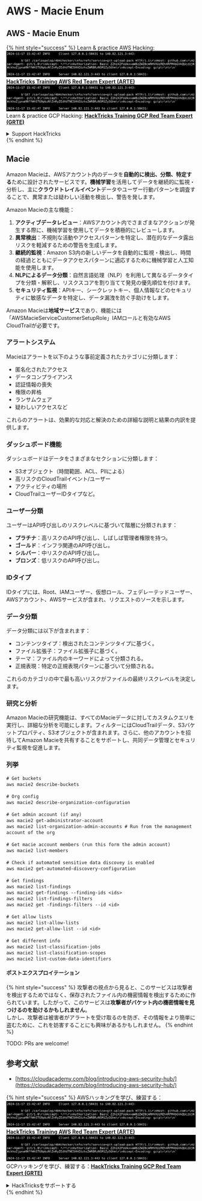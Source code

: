 # AWS - Macie Enum

## AWS - Macie Enum

{% hint style="success" %}
Learn & practice AWS Hacking:<img src="../../../../.gitbook/assets/image (1).png" alt="" data-size="line">[**HackTricks Training AWS Red Team Expert (ARTE)**](https://training.hacktricks.xyz/courses/arte)<img src="../../../../.gitbook/assets/image (1).png" alt="" data-size="line">\
Learn & practice GCP Hacking: <img src="../../../../.gitbook/assets/image (2).png" alt="" data-size="line">[**HackTricks Training GCP Red Team Expert (GRTE)**<img src="../../../../.gitbook/assets/image (2).png" alt="" data-size="line">](https://training.hacktricks.xyz/courses/grte)

<details>

<summary>Support HackTricks</summary>

* Check the [**subscription plans**](https://github.com/sponsors/carlospolop)!
* **Join the** 💬 [**Discord group**](https://discord.gg/hRep4RUj7f) or the [**telegram group**](https://t.me/peass) or **follow** us on **Twitter** 🐦 [**@hacktricks\_live**](https://twitter.com/hacktricks\_live)**.**
* **Share hacking tricks by submitting PRs to the** [**HackTricks**](https://github.com/carlospolop/hacktricks) and [**HackTricks Cloud**](https://github.com/carlospolop/hacktricks-cloud) github repos.

</details>
{% endhint %}

## Macie

Amazon Macieは、AWSアカウント内のデータを**自動的に検出、分類、特定する**ために設計されたサービスです。**機械学習**を活用してデータを継続的に監視・分析し、主に**クラウドトレイルイベント**データやユーザー行動パターンを調査することで、異常または疑わしい活動を検出し、警告を発します。

Amazon Macieの主な機能：

1. **アクティブデータレビュー**：AWSアカウント内でさまざまなアクションが発生する際に、機械学習を使用してデータを積極的にレビューします。
2. **異常検出**：不規則な活動やアクセスパターンを特定し、潜在的なデータ露出リスクを軽減するための警告を生成します。
3. **継続的監視**：Amazon S3内の新しいデータを自動的に監視・検出し、時間の経過とともにデータアクセスパターンに適応するために機械学習と人工知能を使用します。
4. **NLPによるデータ分類**：自然言語処理（NLP）を利用して異なるデータタイプを分類・解釈し、リスクスコアを割り当てて発見の優先順位を付けます。
5. **セキュリティ監視**：APIキー、シークレットキー、個人情報などのセキュリティに敏感なデータを特定し、データ漏洩を防ぐ手助けをします。

Amazon Macieは**地域サービス**であり、機能には「AWSMacieServiceCustomerSetupRole」IAMロールと有効なAWS CloudTrailが必要です。

### アラートシステム

Macieはアラートを以下のような事前定義されたカテゴリに分類します：

* 匿名化されたアクセス
* データコンプライアンス
* 認証情報の喪失
* 権限の昇格
* ランサムウェア
* 疑わしいアクセスなど

これらのアラートは、効果的な対応と解決のための詳細な説明と結果の内訳を提供します。

### ダッシュボード機能

ダッシュボードはデータをさまざまなセクションに分類します：

* S3オブジェクト（時間範囲、ACL、PIIによる）
* 高リスクのCloudTrailイベント/ユーザー
* アクティビティの場所
* CloudTrailユーザーIDタイプなど。

### ユーザー分類

ユーザーはAPI呼び出しのリスクレベルに基づいて階層に分類されます：

* **プラチナ**：高リスクのAPI呼び出し、しばしば管理者権限を持つ。
* **ゴールド**：インフラ関連のAPI呼び出し。
* **シルバー**：中リスクのAPI呼び出し。
* **ブロンズ**：低リスクのAPI呼び出し。

### IDタイプ

IDタイプには、Root、IAMユーザー、仮想ロール、フェデレーテッドユーザー、AWSアカウント、AWSサービスが含まれ、リクエストのソースを示します。

### データ分類

データ分類には以下が含まれます：

* コンテンツタイプ：検出されたコンテンツタイプに基づく。
* ファイル拡張子：ファイル拡張子に基づく。
* テーマ：ファイル内のキーワードによって分類される。
* 正規表現：特定の正規表現パターンに基づいて分類される。

これらのカテゴリの中で最も高いリスクがファイルの最終リスクレベルを決定します。

### 研究と分析

Amazon Macieの研究機能は、すべてのMacieデータに対してカスタムクエリを実行し、詳細な分析を可能にします。フィルターにはCloudTrailデータ、S3バケットプロパティ、S3オブジェクトが含まれます。さらに、他のアカウントを招待してAmazon Macieを共有することをサポートし、共同データ管理とセキュリティ監視を促進します。

### 列挙
```
# Get buckets
aws macie2 describe-buckets

# Org config
aws macie2 describe-organization-configuration

# Get admin account (if any)
aws macie2 get-administrator-account
aws macie2 list-organization-admin-accounts # Run from the management account of the org

# Get macie account members (run this form the admin account)
aws macie2 list-members

# Check if automated sensitive data discovey is enabled
aws macie2 get-automated-discovery-configuration

# Get findings
aws macie2 list-findings
aws macie2 get-findings --finding-ids <ids>
aws macie2 list-findings-filters
aws macie2 get -findings-filters --id <id>

# Get allow lists
aws macie2 list-allow-lists
aws macie2 get-allow-list --id <id>

# Get different info
aws macie2 list-classification-jobs
aws macie2 list-classification-scopes
aws macie2 list-custom-data-identifiers
```
#### ポストエクスプロイテーション

{% hint style="success" %}
攻撃者の視点から見ると、このサービスは攻撃者を検出するためではなく、保存されたファイル内の機密情報を検出するために作られています。したがって、このサービスは**攻撃者がバケット内の機密情報を見つけるのを助けるかもしれません**。\
しかし、攻撃者は被害者がアラートを受け取るのを防ぎ、その情報をより簡単に盗むために、これを妨害することにも興味があるかもしれません。
{% endhint %}

TODO: PRs are welcome!

## 参考文献

* [https://cloudacademy.com/blog/introducing-aws-security-hub/](https://cloudacademy.com/blog/introducing-aws-security-hub/)

{% hint style="success" %}
AWSハッキングを学び、練習する：<img src="../../../../.gitbook/assets/image (1).png" alt="" data-size="line">[**HackTricks Training AWS Red Team Expert (ARTE)**](https://training.hacktricks.xyz/courses/arte)<img src="../../../../.gitbook/assets/image (1).png" alt="" data-size="line">\
GCPハッキングを学び、練習する：<img src="../../../../.gitbook/assets/image (2).png" alt="" data-size="line">[**HackTricks Training GCP Red Team Expert (GRTE)**<img src="../../../../.gitbook/assets/image (2).png" alt="" data-size="line">](https://training.hacktricks.xyz/courses/grte)

<details>

<summary>HackTricksをサポートする</summary>

* [**サブスクリプションプラン**](https://github.com/sponsors/carlospolop)を確認してください！
* **💬 [**Discordグループ**](https://discord.gg/hRep4RUj7f)または[**Telegramグループ**](https://t.me/peass)に参加するか、**Twitter** 🐦 [**@hacktricks\_live**](https://twitter.com/hacktricks\_live)**をフォローしてください。**
* **ハッキングのトリックを共有するには、[**HackTricks**](https://github.com/carlospolop/hacktricks)と[**HackTricks Cloud**](https://github.com/carlospolop/hacktricks-cloud)のGitHubリポジトリにPRを提出してください。**

</details>
{% endhint %}
